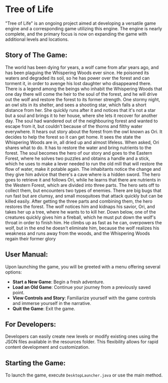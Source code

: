 # Tree of Life
"Tree of Life" is an ongoing project aimed at developing a versatile game engine and a corresponding game utilizing this engine. The engine is nearly complete, and the primary focus is now on expanding the game with additional levels and locations.


## Story of The Game:
The world has been dying for years, a wolf came from afar years ago, and has been plaguing the Whispering Woods ever since. He poisoned its waters and degraded its soil, so he has power over the forest and can torment it, in order to avenge his lost daughter who disappeared there. There is a legend among the beings who inhabit the Whispering Woods that one day there will come the heir to the soul of the forest, and he will drive out the wolf and restore the forest to its former strength. One stormy night, an owl sits in its shelter, and sees a shooting star, which falls a short distance from her. She quickly runs after it and notices that it's not a star but a soul and brings it to her house, where she lets it recover for another day. The soul had wandered out of the neighbouring forest and wanted to escape from it, but couldn't because of the thorns and filthy water everywhere. It hears out story about the forest from the owl known as Ori. It decides to help the forest so it can get home. It sees the state the Whispering Woods are in, all dried up and almost lifeless. When asked, Ori shares what to do. It has to restore the water and bring nutrients to the forest. The soul becomes the hero of our story and goes to the Eastern Forest, where he solves two puzzles and obtains a handle and a stick, which he uses to make a lever needed to run the old mill that will restore the flow of water, make it potable again. The inhabitants notice the change and they give him advice that there's a cave where is a hidden sword. The hero goes to retrieve it and follows Ori, while he learns that there are nutrients in the Western Forest, which are divided into three parts. The hero sets off to collect them, but encounters two types of enemies. There are big bugs that run fast but are clumsy, and small mosquitoes that attack quickly but can be killed easily. After getting the three parts and combining them, the hero restores the forest. The wolf notices him and kidnaps his savior, Ori, and takes her up a tree, where he wants to to kill her. Down below, one of the creatures quickly gives him a fireball, which he must put down the wolf's throat in order to finish him. He climbs up as fast as he can, overpowers the wolf, but in the end he doesn't eliminate him, because the wolf realizes his weakness and runs away from the woods, and the Whispering Woods regain their former glory


## User Manual:
Upon launching the game, you will be greeted with a menu offering several options:
- **Start a New Game**: Begin a fresh adventure.
- **Load an Old Game**: Continue your journey from a previously saved point.
- **View Controls and Story**: Familiarize yourself with the game controls and immerse yourself in the narrative.
- **Quit the Game**: Exit the game.

## For Developers:
Developers can easily create new levels or modify existing ones using the JSON files available in the resources folder. This flexibility allows for rapid content development and customization.

## Starting the Game:
To launch the game, execute `DesktopLauncher.java` or use the main method.
